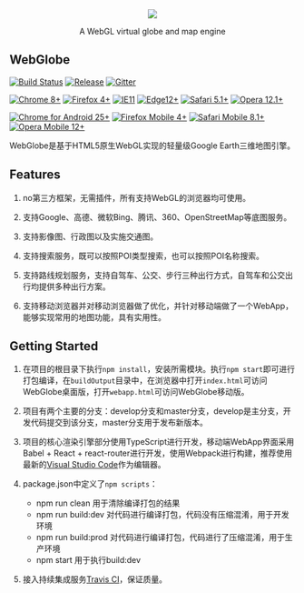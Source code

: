 <div align="center">
  <a target="_blank" href="https://ispring.github.io/WebGlobe/index.html">
    <img src="https://cdn.rawgit.com/iSpring/WebGlobe/develop/images/webglobe.png">
  </a>
  <p align="center">A WebGL virtual globe and map engine</p>
</div>


## WebGlobe
[![Build Status](https://travis-ci.org/iSpring/WebGlobe.svg?branch=develop)](https://travis-ci.org/iSpring/WebGlobe)
[![Release](https://img.shields.io/badge/release-0.6.0-blue.svg)](https://github.com/iSpring/WebGlobe/releases)
[![Gitter](https://badges.gitter.im/Join%20Chat.svg)](https://gitter.im/iSpring/WebGlobe)

[![Chrome 8+](https://img.shields.io/badge/Chrome-8+-1DA362.svg)](http://caniuse.com/#search=WebGL)
[![Firefox 4+](https://img.shields.io/badge/Firefox-4+-E77827.svg)](http://caniuse.com/#search=WebGL)
[![IE11](https://img.shields.io/badge/IE-11+-00BCF2.svg)](http://caniuse.com/#search=WebGL)
[![Edge12+](https://img.shields.io/badge/Edge-12+-2F78BD.svg)](http://caniuse.com/#search=WebGL)
[![Safari 5.1+](https://img.shields.io/badge/Safari-5.1+-07C0F2.svg)](http://caniuse.com/#search=WebGL)
[![Opera 12.1+](https://img.shields.io/badge/Opera-12.1+-E23232.svg)](http://caniuse.com/#search=WebGL)

[![Chrome for Android 25+](https://img.shields.io/badge/Chrome%20for%20Android-25+-1DA362.svg)](http://caniuse.com/#search=WebGL)
[![Firefox Mobile 4+](https://img.shields.io/badge/Firefox%20Mobile-4+-E77827.svg)](http://caniuse.com/#search=WebGL)
[![Safari Mobile 8.1+](https://img.shields.io/badge/Safari%20Mobile-8.1%2B-07C0F2.svg)](http://caniuse.com/#search=WebGL)
[![Opera Mobile 12+](https://img.shields.io/badge/Opera%20Mobile-12+-E23232.svg)](http://caniuse.com/#search=WebGL)


WebGlobe是基于HTML5原生WebGL实现的轻量级Google Earth三维地图引擎。




## Features
 1. no第三方框架，无需插件，所有支持WebGL的浏览器均可使用。

 2. 支持Google、高德、微软Bing、腾讯、360、OpenStreetMap等底图服务。

 3. 支持影像图、行政图以及实施交通图。

 4. 支持搜索服务，既可以按照POI类型搜索，也可以按照POI名称搜索。
 
 5. 支持路线规划服务，支持自驾车、公交、步行三种出行方式，自驾车和公交出行均提供多种出行方案。

 6. 支持移动浏览器并对移动浏览器做了优化，并针对移动端做了一个WebApp，能够实现常用的地图功能，具有实用性。

## Getting Started
 1. 在项目的根目录下执行`npm install`，安装所需模块。执行`npm start`即可进行打包编译，在`buildOutput`目录中，在浏览器中打开`index.html`可访问WebGlobe桌面版，打开`webapp.html`可访问WebGlobe移动版。

 2. 项目有两个主要的分支：develop分支和master分支，develop是主分支，开发代码提交到该分支，master分支用于发布新版本。

 3. 项目的核心渲染引擎部分使用TypeScript进行开发，移动端WebApp界面采用Babel + React + react-router进行开发，使用Webpack进行构建，推荐使用最新的[Visual Studio Code](http://code.visualstudio.com/)作为编辑器。

 4. package.json中定义了`npm scripts`：
    - npm run clean 用于清除编译打包的结果
    - npm run build:dev 对代码进行编译打包，代码没有压缩混淆，用于开发环境
    - npm run build:prod 对代码进行编译打包，代码进行了压缩混淆，用于生产环境
    - npm start 用于执行build:dev

 5. 接入持续集成服务[Travis CI](https://travis-ci.org/iSpring/WebGlobe)，保证质量。
